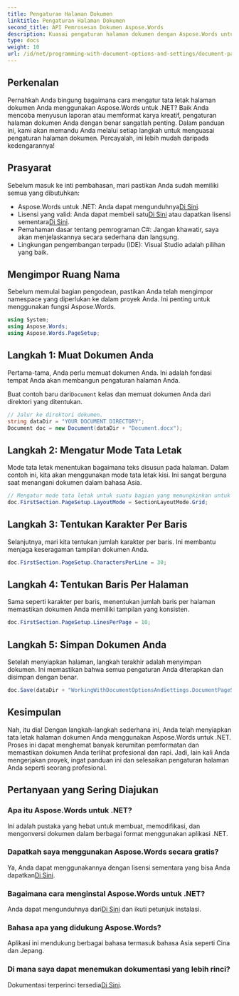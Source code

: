 ```yaml
---
title: Pengaturan Halaman Dokumen
linktitle: Pengaturan Halaman Dokumen
second_title: API Pemrosesan Dokumen Aspose.Words
description: Kuasai pengaturan halaman dokumen dengan Aspose.Words untuk .NET dalam langkah mudah. Pelajari cara memuat, mengatur tata letak, menentukan karakter per baris, baris per halaman, dan menyimpan dokumen Anda.
type: docs
weight: 10
url: /id/net/programming-with-document-options-and-settings/document-page-setup/
---
```

## Perkenalan

Pernahkah Anda bingung bagaimana cara mengatur tata letak halaman dokumen Anda menggunakan Aspose.Words untuk .NET? Baik Anda mencoba menyusun laporan atau memformat karya kreatif, pengaturan halaman dokumen Anda dengan benar sangatlah penting. Dalam panduan ini, kami akan memandu Anda melalui setiap langkah untuk menguasai pengaturan halaman dokumen. Percayalah, ini lebih mudah daripada kedengarannya!

## Prasyarat

Sebelum masuk ke inti pembahasan, mari pastikan Anda sudah memiliki semua yang dibutuhkan:

-  Aspose.Words untuk .NET: Anda dapat mengunduhnya[Di Sini](https://releases.aspose.com/words/net/).
-  Lisensi yang valid: Anda dapat membeli satu[Di Sini](https://purchase.aspose.com/buy) atau dapatkan lisensi sementara[Di Sini](https://purchase.aspose.com/temporary-license/).
- Pemahaman dasar tentang pemrograman C#: Jangan khawatir, saya akan menjelaskannya secara sederhana dan langsung.
- Lingkungan pengembangan terpadu (IDE): Visual Studio adalah pilihan yang baik.

## Mengimpor Ruang Nama

Sebelum memulai bagian pengodean, pastikan Anda telah mengimpor namespace yang diperlukan ke dalam proyek Anda. Ini penting untuk menggunakan fungsi Aspose.Words.

```csharp
using System;
using Aspose.Words;
using Aspose.Words.PageSetup;
```

## Langkah 1: Muat Dokumen Anda

Pertama-tama, Anda perlu memuat dokumen Anda. Ini adalah fondasi tempat Anda akan membangun pengaturan halaman Anda.

 Buat contoh baru dari`Document` kelas dan memuat dokumen Anda dari direktori yang ditentukan.

```csharp
// Jalur ke direktori dokumen.
string dataDir = "YOUR DOCUMENT DIRECTORY";
Document doc = new Document(dataDir + "Document.docx");
```

## Langkah 2: Mengatur Mode Tata Letak

Mode tata letak menentukan bagaimana teks disusun pada halaman. Dalam contoh ini, kita akan menggunakan mode tata letak kisi. Ini sangat berguna saat menangani dokumen dalam bahasa Asia.

```csharp
// Mengatur mode tata letak untuk suatu bagian yang memungkinkan untuk menentukan perilaku kisi dokumen.
doc.FirstSection.PageSetup.LayoutMode = SectionLayoutMode.Grid;
```

## Langkah 3: Tentukan Karakter Per Baris

Selanjutnya, mari kita tentukan jumlah karakter per baris. Ini membantu menjaga keseragaman tampilan dokumen Anda.

```csharp
doc.FirstSection.PageSetup.CharactersPerLine = 30;
```

## Langkah 4: Tentukan Baris Per Halaman

Sama seperti karakter per baris, menentukan jumlah baris per halaman memastikan dokumen Anda memiliki tampilan yang konsisten.

```csharp
doc.FirstSection.PageSetup.LinesPerPage = 10;
```

## Langkah 5: Simpan Dokumen Anda

Setelah menyiapkan halaman, langkah terakhir adalah menyimpan dokumen. Ini memastikan bahwa semua pengaturan Anda diterapkan dan disimpan dengan benar.

```csharp
doc.Save(dataDir + "WorkingWithDocumentOptionsAndSettings.DocumentPageSetup.docx");
```

## Kesimpulan

Nah, itu dia! Dengan langkah-langkah sederhana ini, Anda telah menyiapkan tata letak halaman dokumen Anda menggunakan Aspose.Words untuk .NET. Proses ini dapat menghemat banyak kerumitan pemformatan dan memastikan dokumen Anda terlihat profesional dan rapi. Jadi, lain kali Anda mengerjakan proyek, ingat panduan ini dan selesaikan pengaturan halaman Anda seperti seorang profesional.

## Pertanyaan yang Sering Diajukan

### Apa itu Aspose.Words untuk .NET?
Ini adalah pustaka yang hebat untuk membuat, memodifikasi, dan mengonversi dokumen dalam berbagai format menggunakan aplikasi .NET.

### Dapatkah saya menggunakan Aspose.Words secara gratis?
Ya, Anda dapat menggunakannya dengan lisensi sementara yang bisa Anda dapatkan[Di Sini](https://purchase.aspose.com/temporary-license/).

### Bagaimana cara menginstal Aspose.Words untuk .NET?
 Anda dapat mengunduhnya dari[Di Sini](https://releases.aspose.com/words/net/) dan ikuti petunjuk instalasi.

### Bahasa apa yang didukung Aspose.Words?
Aplikasi ini mendukung berbagai bahasa termasuk bahasa Asia seperti Cina dan Jepang.

### Di mana saya dapat menemukan dokumentasi yang lebih rinci?
 Dokumentasi terperinci tersedia[Di Sini](https://reference.aspose.com/words/net/).